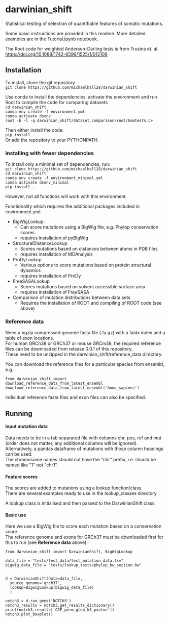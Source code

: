 # darwinian_shift
Statistical testing of selection of quantifiable features of somatic mutations.  

Some basic instructions are provided in this readme. More detailed examples are in the Tutorial.ipynb notebook.

The Root code for weighted Anderson-Darling tests is from Trusina et. al. https://doi.org/10.1088/1742-6596/1525/1/012109

## Installation
To install, clone the git repository  
`git clone https://github.com/michaelhall28/darwinian_shift`  

Use conda to install the dependencies, activate the environment and run Root to compile the code for comparing datasets  
`cd darwinian_shift`  
`conda env create -f environment.yml`  
`conda activate dsenv`  
`root -b -l -q darwinian_shift/dataset_comparison/root/homtests.C+`

Then either install the code:  
`pip install .`  
Or add the repository to your PYTHONPATH.  


### Installing with fewer dependencies

To install only a minimal set of dependencies, run:  
`git clone https://github.com/michaelhall28/darwinian_shift`  
`cd darwinian_shift`  
`conda env create -f environment_minimal.yml`  
`conda activate dsenv_minimal`  
`pip install .`  

However, not all functions will work with this environment.  

Functionality which requires the additional packages included in environment.yml:
- BigWigLookup:
  - Can score mutations using a BigWig file, e.g. Phylop conservation scores.
  - requires installation of pyBigWig
- StructuralDistanceLookup
  - Scores mutations based on distances between atoms in PDB files
  - requires installation of MDAnalysis
- ProDyLookup
  - Various options to score mutations based on protein structural dynamics
  - requires installation of ProDy
- FreeSASALookup
  - Scores mutations based on solvent accessible surface area
  - requires installation of FreeSASA
- Comparison of mutation distributions between data sets
  - Requires the installation of ROOT and compiling of ROOT code (see above)

### Reference data
Need a bgzip compressed genome fasta file (.fa.gz) with a faidx index and a table of exon locations.  
For human GRCh38 or GRCh37 or mouse GRCm38, the required reference files can be downloaded from release 0.0.1 of this repository.  
These need to be unzipped in the darwinian_shift/reference_data directory.  

You can download the reference files for a particular species from ensembl, e.g.
```
from darwinian_shift import download_reference_data_from_latest_ensembl
download_reference_data_from_latest_ensembl('homo_sapiens')
```

Individual reference fasta files and exon files can also be specified.  


## Running

#### Input mutation data
Data needs to be in a tab separated file with columns chr, pos, ref and mut (order does not matter, any additional columns will be ignored).  
Alternatively, a pandas dataframe of mutations with those column headings can be used.   
The chromosome names should not have the "chr" prefix, i.e. should be named like "1" not "chr1".  

#### Feature scores
The scores are added to mutations using a lookup function/class.   
There are several examples ready to use in the lookup_classes directory.   

A lookup class is initialised and then passed to the DarwinianShift class.  


#### Basic use
Here we use a BigWig file to score each mutation based on a conservation score.  
The reference genome and exons for GRCh37 must be downloaded first for this to run (see **Reference data** above).

```
from darwinian_shift import DarwinianShift, BigWigLookup

data_file = "tests/test_data/test_mutation_data.tsv"
bigwig_data_file = "tests/lookup_tests/phylop_bw_section.bw"


d = DarwinianShift(data=data_file,
  source_genome='grch37',
  lookup=BigwigLookup(bigwig_data_file)
  )

notch3 = d.run_gene('NOTCH3')
notch3_results = notch3.get_results_dictionary()
print(notch3_results['CDF_perm_glob_k3_pvalue'])
notch3.plot_boxplot()
```
